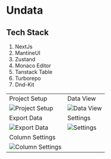 # Undata

## Tech Stack
1. NextJs
2. MantineUI
3. Zustand
4. Monaco Editor
5. Tanstack Table
6. Turborepo
7. Dnd-Kit

|   |   |
|---|---|
|Project Setup|Data View|
|![Project Setup](https://res.cloudinary.com/prvnbist/image/upload/v1716564490/undata/Screenshot_2024-05-24_at_8.56.50_PM.jpg)|![Data View](https://res.cloudinary.com/prvnbist/image/upload/v1716564491/undata/Screenshot_2024-05-24_at_8.56.55_PM.jpg)|
|Export Data|Settings|
|![Export Data](https://res.cloudinary.com/prvnbist/image/upload/v1716564491/undata/Screenshot_2024-05-24_at_8.56.59_PM.jpg)|![Settings](https://res.cloudinary.com/prvnbist/image/upload/v1716564491/undata/Screenshot_2024-05-24_at_8.57.06_PM.jpg)|
|Column Settings||
|![Column Settings](https://res.cloudinary.com/prvnbist/image/upload/v1716564491/undata/Screenshot_2024-05-24_at_8.57.16_PM.jpg)||